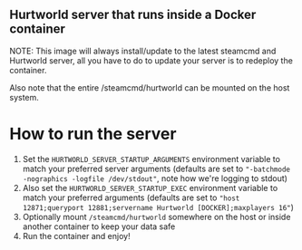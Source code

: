 ## Hurtworld server that runs inside a Docker container

NOTE: This image will always install/update to the latest steamcmd and Hurtworld server, all you have to do to update your server is to redeploy the container.

Also note that the entire /steamcmd/hurtworld can be mounted on the host system.

# How to run the server
1. Set the ```HURTWORLD_SERVER_STARTUP_ARGUMENTS``` environment variable to match your preferred server arguments (defaults are set to ```"-batchmode -nographics -logfile /dev/stdout"```, note how we're logging to stdout)
2. Also set the ```HURTWORLD_SERVER_STARTUP_EXEC``` environment variable to match your preferred arguments (defaults are set to ```"host 12871;queryport 12881;servername Hurtworld [DOCKER];maxplayers 16"```)
3. Optionally mount ```/steamcmd/hurtworld``` somewhere on the host or inside another container to keep your data safe
4. Run the container and enjoy!
